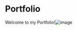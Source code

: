 # Portfolio

Welcome to my Portfolio!![image](https://user-images.githubusercontent.com/64256552/168328292-a4d19ac5-54df-4735-8d59-7c94bf8ab2b6.png)
